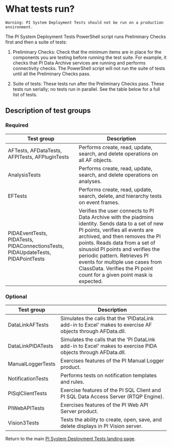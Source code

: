 # What tests run?

```
Warning: PI System Deployment Tests should not be run on a production environment.
```

The PI System Deployment Tests PowerShell script runs Preliminary Checks first and then a suite of tests:

1.  Preliminary Checks: Check that the minimum items are in place for the components you are testing before running the test suite.  For example, it checks that PI Data Archive services are running and performs connectivity checks. The PowerShell script will not run the suite of tests until all the Preliminary Checks pass.

2.  Suite of tests: These tests run after the Preliminary Checks pass. These tests run serially; no tests run in parallel.  See the table below for a full list of tests.

## Description of test groups

### Required

Test group | Description 
----------|------------
 AFTests, AFDataTests, AFPITests, AFPluginTests | Performs create, read, update, search, and delete operations on all AF objects.
AnalysisTests   | Performs create, read, update, search, and delete operations on analyses.
 EFTests                                                      | Performs create, read, update, search, delete, and hierarchy tests on event frames. 
 PIDAEventTests, PIDATests, PIDAConnectionsTests, PIDAUpdateTests, PIDAPointTests | Verifies the user connects to PI Data Archive with the piadmins identity. Sends data to a set of new PI points, verifies all events are archived, and then removes the PI points. Reads data from a set of sinusoid PI points and verifies the periodic pattern. Retrieves PI events for multiple use cases from ClassData.  Verifies the PI point count for a given point mask is expected. 

### Optional

| Test group        | Description                                                  |
| ----------------- | ------------------------------------------------------------ |
| DataLinkAFTests   | Simulates the calls that the 'PIDataLink add-in to Excel' makes to exercise AF objects through AFData.dll. |
| DataLinkPIDATests | Simulates the calls that the 'PI DataLink add-in to Excel' makes to exercise PIDA objects through AFData.dll. |
| ManualLoggerTests | Exercises features of the PI Manual Logger product.          |
| NotificationTests | Performs tests on notification templates and rules.          |
| PISqlClientTests  | Exercise features of the PI SQL Client and PI SQL Data Access Server (RTQP Engine). |
| PIWebAPITests     | Exercises features of the PI Web API Server product.         |
| Vision3Tests      | Tests the ability to create, open, save, and delete displays in PI Vision server. |

Return to the main [PI System Deployment Tests landing page](../../../).

